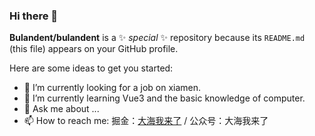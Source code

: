 ### Hi there 👋

**Bulandent/bulandent** is a ✨ _special_ ✨ repository because its `README.md` (this file) appears on your GitHub profile.

Here are some ideas to get you started:

- 🤔  I’m currently looking for a job on xiamen.
- 🌱 I’m currently learning Vue3 and the basic knowledge of computer.
- 💬 Ask me about ...
- 📫 How to reach me:  掘金：[大海我来了](https://juejin.cn/user/3685218705745230) / 公众号：大海我来了
